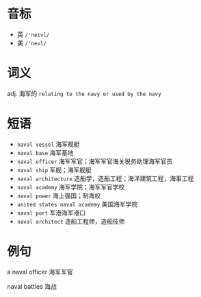 # 音标

- 英 `/'neɪvl/`
- 美 `/'nevl/`

# 词义

adj. 海军的
`relating to the navy or used by the navy`

# 短语

- `naval vessel` 海军舰艇
- `naval base` 海军基地
- `naval officer` 海军军官；海军军官海关税务助理海军官员
- `naval ship` 军舰；海军舰艇
- `naval architecture` 造船学，造船工程；海洋建筑工程，海事工程
- `naval academy` 海军学院；海军军官学校
- `naval power` 海上强国；制海权
- `united states naval academy` 美国海军学院
- `naval port` 军港海军港口
- `naval architect` 造船工程师，造船技师

# 例句

a naval officer
海军军官

naval battles
海战



